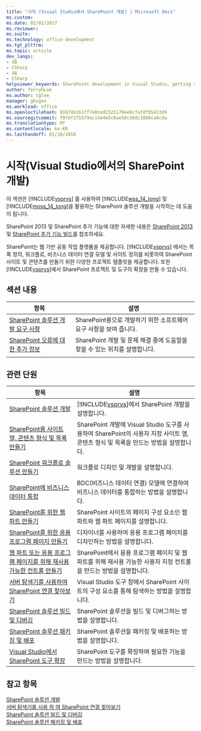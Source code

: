 ```yaml
---
title: "시작 (Visual Studio에서 SharePoint 개발) | Microsoft Docs"
ms.custom: 
ms.date: 02/02/2017
ms.reviewer: 
ms.suite: 
ms.technology: office-development
ms.tgt_pltfrm: 
ms.topic: article
dev_langs:
- VB
- CSharp
- VB
- CSharp
helpviewer_keywords: SharePoint development in Visual Studio, getting started
author: TerryGLee
ms.author: tglee
manager: ghogen
ms.workload: office
ms.openlocfilehash: 81874b1b17f7e0ced2325170ee8cfafdf85413d9
ms.sourcegitcommit: f9fbf1f55f9ac14e4e5c6ae58c30dc1800ca6cda
ms.translationtype: MT
ms.contentlocale: ko-KR
ms.lasthandoff: 01/10/2018
---
```

# <a name="getting-started-sharepoint-development-in-visual-studio"></a>시작(Visual Studio에서의 SharePoint 개발)
  이 섹션은 [!INCLUDE[vsprvs](../sharepoint/includes/vsprvs-md.md)] 를 사용하여 [!INCLUDE[wss_14_long](../sharepoint/includes/wss-14-long-md.md)] 및 [!INCLUDE[moss_14_long](../sharepoint/includes/moss-14-long-md.md)]을 활용하는 SharePoint 솔루션 개발을 시작하는 데 도움이 됩니다.  
  
 SharePoint 2013 및 SharePoint 추가 기능에 대한 자세한 내용은 [SharePoint 2013](http://msdn.microsoft.com/library/jj162979.aspx) 및 [SharePoint 추가 기능 빌드](http://msdn.microsoft.com/library/office/apps/jj163230%28v=office.15%29.aspx)를 참조하세요.  
  
 SharePoint는 웹 기반 공동 작업 플랫폼을 제공합니다. [!INCLUDE[vsprvs](../sharepoint/includes/vsprvs-md.md)] 에서는 목록 정의, 워크플로, 비즈니스 데이터 연결 모델 및 사이트 정의를 비롯하여 SharePoint 사이트 및 콘텐츠를 만들기 위한 다양한 프로젝트 템플릿을 제공합니다. 또한 [!INCLUDE[vsprvs](../sharepoint/includes/vsprvs-md.md)]에서 SharePoint 프로젝트 및 도구의 확장을 만들 수 있습니다.  
  
## <a name="in-this-section"></a>섹션 내용  
  
|항목|설명|  
|-----------|-----------------|  
|[SharePoint 솔루션 개발 요구 사항](../sharepoint/requirements-for-developing-sharepoint-solutions.md)|SharePoint용으로 개발하기 위한 소프트웨어 요구 사항을 보여 줍니다.|  
|[SharePoint 오류에 대한 추가 정보](../sharepoint/additional-information-for-sharepoint-errors.md)|SharePoint 개발 및 문제 해결 중에 도움말을 찾을 수 있는 위치를 설명합니다.|  
|||  
  
## <a name="related-sections"></a>관련 단원  
  
|항목|설명|  
|-----------|-----------------|  
|[SharePoint 솔루션 개발](../sharepoint/developing-sharepoint-solutions.md)|[!INCLUDE[vsprvs](../sharepoint/includes/vsprvs-md.md)]에서 SharePoint 개발을 설명합니다.|  
|[SharePoint용 사이트 열, 콘텐츠 형식 및 목록 만들기](../sharepoint/creating-site-columns-content-types-and-lists-for-sharepoint.md)|SharePoint 개발에 Visual Studio 도구를 사용하여 SharePoint의 사용자 지정 사이트 열, 콘텐츠 형식 및 목록을 만드는 방법을 설명합니다.|  
|[SharePoint 워크플로 솔루션 만들기](../sharepoint/creating-sharepoint-workflow-solutions.md)|워크플로 디자인 및 개발을 설명합니다.|  
|[SharePoint에 비즈니스 데이터 통합](../sharepoint/integrating-business-data-into-sharepoint.md)|BDC(비즈니스 데이터 연결) 모델에 연결하여 비즈니스 데이터를 통합하는 방법을 설명합니다.|  
|[SharePoint를 위한 웹 파트 만들기](../sharepoint/creating-web-parts-for-sharepoint.md)|SharePoint 사이트의 페이지 구성 요소인 웹 파트와 웹 파트 페이지를 설명합니다.|  
|[SharePoint를 위한 응용 프로그램 페이지 만들기](../sharepoint/creating-application-pages-for-sharepoint.md)|디자이너를 사용하여 응용 프로그램 페이지를 디자인하는 방법을 설명합니다.|  
|[웹 파트 또는 응용 프로그램 페이지를 위해 재사용 가능한 컨트롤 만들기](../sharepoint/creating-reusable-controls-for-web-parts-or-application-pages.md)|SharePoint에서 응용 프로그램 페이지 및 웹 파트를 위해 재사용 가능한 사용자 지정 컨트롤을 만드는 방법을 설명합니다.|  
|[서버 탐색기를 사용하여 SharePoint 연결 찾아보기](../sharepoint/browsing-sharepoint-connections-using-server-explorer.md)|Visual Studio 도구 창에서 SharePoint 사이트의 구성 요소를 통해 탐색하는 방법을 설명합니다.|  
|[SharePoint 솔루션 빌드 및 디버깅](../sharepoint/building-and-debugging-sharepoint-solutions.md)|SharePoint 솔루션을 빌드 및 디버그하는 방법을 설명합니다.|  
|[SharePoint 솔루션 패키징 및 배포](../sharepoint/packaging-and-deploying-sharepoint-solutions.md)|SharePoint 솔루션을 패키징 및 배포하는 방법을 설명합니다.|  
|[Visual Studio에서 SharePoint 도구 확장](../sharepoint/extending-the-sharepoint-tools-in-visual-studio.md)|SharePoint 도구를 확장하여 필요한 기능을 만드는 방법을 설명합니다.|  
  
## <a name="see-also"></a>참고 항목  
 [SharePoint 솔루션 개발](../sharepoint/developing-sharepoint-solutions.md)   
 [서버 탐색기를 사용 하 여 SharePoint 연결 찾아보기](../sharepoint/browsing-sharepoint-connections-using-server-explorer.md)   
 [SharePoint 솔루션 빌드 및 디버깅](../sharepoint/building-and-debugging-sharepoint-solutions.md)   
 [SharePoint 솔루션 패키징 및 배포](../sharepoint/packaging-and-deploying-sharepoint-solutions.md)  
  
  
